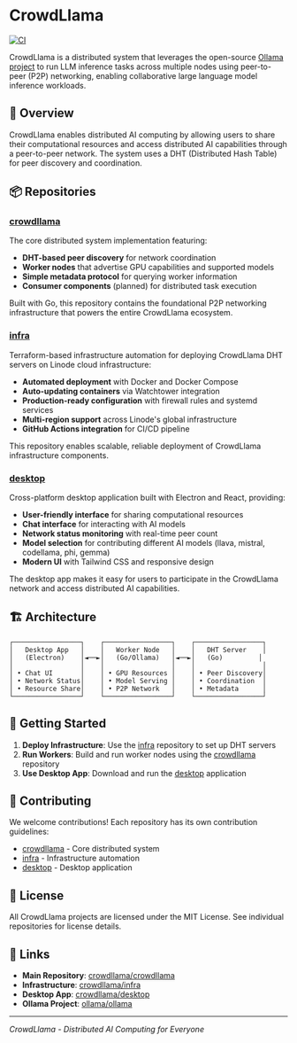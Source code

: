 # CrowdLlama

[![CI](https://github.com/crowdllama/crowdllama/actions/workflows/ci.yml/badge.svg)](https://github.com/crowdllama/crowdllama/actions/workflows/ci.yml)

CrowdLlama is a distributed system that leverages the open-source [Ollama project](https://github.com/ollama/ollama) to run LLM inference tasks across multiple nodes using peer-to-peer (P2P) networking, enabling collaborative large language model inference workloads.

## 🚀 Overview

CrowdLlama enables distributed AI computing by allowing users to share their computational resources and access distributed AI capabilities through a peer-to-peer network. The system uses a DHT (Distributed Hash Table) for peer discovery and coordination.

## 📦 Repositories

### [crowdllama](https://github.com/crowdllama/crowdllama)
The core distributed system implementation featuring:
- **DHT-based peer discovery** for network coordination
- **Worker nodes** that advertise GPU capabilities and supported models
- **Simple metadata protocol** for querying worker information
- **Consumer components** (planned) for distributed task execution

Built with Go, this repository contains the foundational P2P networking infrastructure that powers the entire CrowdLlama ecosystem.

### [infra](https://github.com/crowdllama/infra)
Terraform-based infrastructure automation for deploying CrowdLlama DHT servers on Linode cloud infrastructure:

- **Automated deployment** with Docker and Docker Compose
- **Auto-updating containers** via Watchtower integration
- **Production-ready configuration** with firewall rules and systemd services
- **Multi-region support** across Linode's global infrastructure
- **GitHub Actions integration** for CI/CD pipeline

This repository enables scalable, reliable deployment of CrowdLlama infrastructure components.

### [desktop](https://github.com/crowdllama/desktop)
Cross-platform desktop application built with Electron and React, providing:

- **User-friendly interface** for sharing computational resources
- **Chat interface** for interacting with AI models
- **Network status monitoring** with real-time peer count
- **Model selection** for contributing different AI models (llava, mistral, codellama, phi, gemma)
- **Modern UI** with Tailwind CSS and responsive design

The desktop app makes it easy for users to participate in the CrowdLlama network and access distributed AI capabilities.

## 🏗️ Architecture

```
┌─────────────────┐    ┌─────────────────┐    ┌─────────────────┐
│   Desktop App   │    │   Worker Node   │    │   DHT Server    │
│   (Electron)    │◄──►│   (Go/Ollama)   │◄──►│   (Go)         │
│                 │    │                 │    │                 │
│ • Chat UI       │    │ • GPU Resources │    │ • Peer Discovery│
│ • Network Status│    │ • Model Serving │    │ • Coordination  │
│ • Resource Share│    │ • P2P Network   │    │ • Metadata      │
└─────────────────┘    └─────────────────┘    └─────────────────┘
```

## 🚀 Getting Started

1. **Deploy Infrastructure**: Use the [infra](https://github.com/crowdllama/infra) repository to set up DHT servers
2. **Run Workers**: Build and run worker nodes using the [crowdllama](https://github.com/crowdllama/crowdllama) repository
3. **Use Desktop App**: Download and run the [desktop](https://github.com/crowdllama/desktop) application

## 🤝 Contributing

We welcome contributions! Each repository has its own contribution guidelines:

- [crowdllama](https://github.com/crowdllama/crowdllama) - Core distributed system
- [infra](https://github.com/crowdllama/infra) - Infrastructure automation
- [desktop](https://github.com/crowdllama/desktop) - Desktop application

## 📄 License

All CrowdLlama projects are licensed under the MIT License. See individual repositories for license details.

## 🔗 Links

- **Main Repository**: [crowdllama/crowdllama](https://github.com/crowdllama/crowdllama)
- **Infrastructure**: [crowdllama/infra](https://github.com/crowdllama/infra)
- **Desktop App**: [crowdllama/desktop](https://github.com/crowdllama/desktop)
- **Ollama Project**: [ollama/ollama](https://github.com/ollama/ollama)

---

*CrowdLlama - Distributed AI Computing for Everyone*

